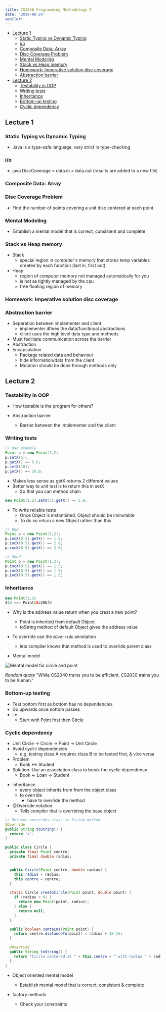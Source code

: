```yaml
---
title: CS2030 Programming Methodology 2
date: '2019-08-24'
spoiler: 
---
```


- [Lecture 1](#lecture-1)
  - [Static Typing vs Dynamic Typing](#static-typing-vs-dynamic-typing)
  - [i/o](#io)
  - [Composite Data: Array](#composite-data-array)
  - [Disc Coverage Problem](#disc-coverage-problem)
  - [Mental Modeling](#mental-modeling)
  - [Stack vs Heap memory](#stack-vs-heap-memory)
  - [Homework: Imperative solution disc coverage](#homework-imperative-solution-disc-coverage)
  - [Abstraction barrier](#abstraction-barrier)
- [Lecture 2](#lecture-2)
  - [Testability in OOP](#testability-in-oop)
  - [Writing tests](#writing-tests)
  - [Inheritance](#inheritance)
  - [Bottom-up testing](#bottom-up-testing)
  - [Cyclic dependency](#cyclic-dependency)

## Lecture 1

### Static Typing vs Dynamic Typing

- Java is a type-safe language, very strict in type-checking

### i/o

- java DiscCoverage < data.in > data.out (results are added to a new file)

### Composite Data: Array

### Disc Coverage Problem

- Find the number of points covering a unit disc centered at each point

### Mental Modeling

- Establish a mental model that is correct, consistent and complete

### Stack vs Heap memory

- Stack
  - special region in computer's memory that stores temp variables created by each function (last in, first out)
- Heap
  - region of computer memory not managed automatically for you
  - is not as tightly managed by the cpu
  - free floating region of memory

### Homework: Imperative solution disc coverage

### Abstraction barrier

- Separation between implementer and client
  - implementer dfines the data/functinoal abstractions
  - client uses the high level data type and methods
- Must facilitate communication across the barrier
- Abstraction
- Encapsulation
  - Package related data and behaviour
  - hide information/data from the client
  - Mutation should be done through methods only

## Lecture 2

### Testability in OOP

- How testable is the program for others?

- Abstraction barrier

  - Barrier between the implementer and the client

### Writing tests

```java
// Bad example
Point p = new Point(1,2)
p.setX(5);
p.getX() == 5.0;
p.setX(10);
p.getX() == 10.0;
```

- Makes less sense as getX returns 2 different values
- Better way to unit test is to return this in setX
  - So that you can method chain

```java
new Point(1,2).setX(5).getX() == 5.0;
```

- To write reliable tests
  - Once Object is instantiated, Object should be immutable
  - To do so return a new Object rather than this

```java
// Bad
Point p = new Point(1,2);
p.incX(0.5).getX() == 1.5;
p.incX(0.5).getX() == 2.0;
p.incX(0.5).getX() == 2.5;
```

```java
// Good
Point p = new Point(1,2);
p.incX(0.5).getX() == 1.5;
p.incX(0.5).getX() == 1.5;
p.incX(0.5).getX() == 1.5;
```

### Inheritance

```java
new Point(1,3)
$10 ==> Point@5c29bfd
```

- Why is the address value return when you creat a new point?
  - Point is inherited from default Object
  - toString method of default Object gives the address value
- To override use the `@Override` annotation

  - lets compiler knows that method is used to override parent class

- Mental model

![Mental model for circle and point](1.png)

_Random quote_
"While CS2040 trains you to be efficient, CS2030 trains you to be human."

### Bottom-up testing

- Test bottom first as bottom has no dependencies
- Go upwards once bottom passes
- i.e.
  - Start with Point first then Circle

### Cyclic dependency

- Unit Circle -> Circle -> Point -> Unit Circle
- Avoid cyclic dependencies
  - e.g. testing class A requires class B to be tested first, & vice versa
- Problem 
  - Book <-> Student
- Solution: Use an association class to break the cyclic dependency
  - Book <- Loan -> Student



* inheritance
  - every object inherits from from the object class
  - to override
    - have to override the method
* @Override notation
  - Tells compiler that is overriding the base object

```java
// Returns overrides class to String method
@Override
public String toString() {
  return 'x';
}
```

```java
public class Circle {
  private final Point centre;
  private final double radius;


  public Circle(Point centre, double radius) {
    this.radius = radius;
    this.centre = centre;
  }

  static Circle createCircle(Point point, double point) {
    if (radius > 0) {
      return new Point(point, radius);
    } else {
      return null;
    }
  }

  public boolean contains(Point point) {
    return centre.distanceTo(point) < radius + 1E-15;
  }

  @Override
  public String toString() {
    return "Circle centered at " + this.centre + " with radius " + radius;
  }
}
```

- Object oriented mental model

  - Establish mental model that is correct, consistent & complete

- factory methods
  - Check your constraints
